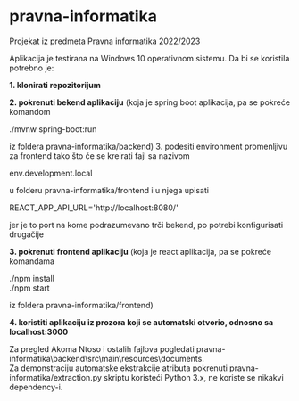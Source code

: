 # pravna-informatika
Projekat iz predmeta Pravna informatika 2022/2023

Aplikacija je testirana na Windows 10 operativnom sistemu.
Da bi se koristila potrebno je:

**1. klonirati repozitorijum**

**2. pokrenuti bekend aplikaciju** (koja je spring boot aplikacija, pa se pokreće komandom

./mvnw spring-boot:run

iz foldera pravna-informatika/backend)
3. podesiti environment promenljivu za frontend tako što će se kreirati fajl sa nazivom

env.development.local

u folderu pravna-informatika/frontend i u njega upisati

REACT_APP_API_URL='http://localhost:8080/'

jer je to port na kome podrazumevano trči bekend, po potrebi konfigurisati drugačije  

**3. pokrenuti frontend aplikaciju** (koja je react aplikacija, pa se pokreće komandama

./npm install  
./npm start

iz foldera pravna-informatika/frontend)

**4. koristiti aplikaciju iz prozora koji se automatski otvorio, odnosno sa localhost:3000**

Za pregled Akoma Ntoso i ostalih fajlova pogledati pravna-informatika\backend\src\main\resources\documents.  
Za demonstraciju automatske ekstrakcije atributa pokrenuti pravna-informatika/extraction.py skriptu koristeći Python 3.x, ne koriste se nikakvi dependency-i.  

